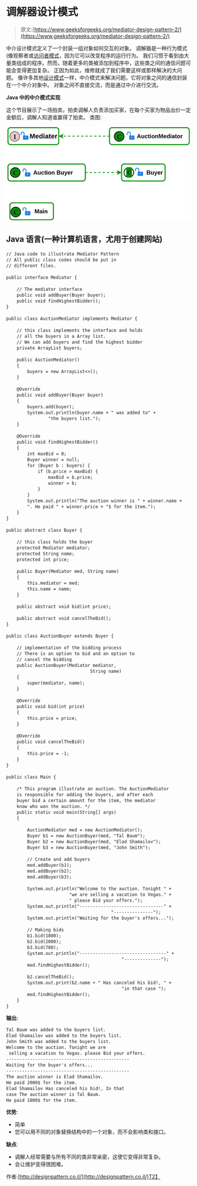# 调解器设计模式

> 原文:[https://www.geeksforgeeks.org/mediator-design-pattern-2/](https://www.geeksforgeeks.org/mediator-design-pattern-2/)

中介设计模式定义了一个封装一组对象如何交互的对象。
调解器是一种行为模式(像观察者或[访问者模式](https://www.geeksforgeeks.org/visitor-design-pattern/)，因为它可以改变程序的运行行为。
我们习惯于看到由大量类组成的程序。然而，随着更多的类被添加到程序中，这些类之间的通信问题可能会变得更加复杂。
正因为如此，维修就成了我们需要这样或那样解决的大问题。
像许多其他[设计模式](https://www.geeksforgeeks.org/software-design-patterns/)一样，中介模式来解决问题。它将对象之间的通信封装在一个中介对象中。
对象之间不直接交流，而是通过中介进行交流。

**Java 中的中介模式实现**

这个节目展示了一场拍卖。拍卖调解人负责添加买家，在每个买家为物品出价一定金额后，调解人知道谁赢得了拍卖。
类图:

![Mediator design pattern](img/7ff4f3f1c5997749a27d0abe6c00d32c.png)

## Java 语言(一种计算机语言，尤用于创建网站)

```
// Java code to illustrate Mediator Pattern
// All public class codes should be put in
// different files.

public interface Mediator {

    // The mediator interface
    public void addBuyer(Buyer buyer);
    public void findHighestBidder();
}

public class AuctionMediator implements Mediator {

    // this class implements the interface and holds
    // all the buyers in a Array list.
    // We can add buyers and find the highest bidder
    private ArrayList buyers;

    public AuctionMediator()
    {
        buyers = new ArrayList<>();
    }

    @Override
    public void addBuyer(Buyer buyer)
    {
        buyers.add(buyer);
        System.out.println(buyer.name + " was added to" +
                "the buyers list.");
    }

    @Override
    public void findHighestBidder()
    {
        int maxBid = 0;
        Buyer winner = null;
        for (Buyer b : buyers) {
            if (b.price > maxBid) {
                maxBid = b.price;
                winner = b;
            }
        }
        System.out.println("The auction winner is " + winner.name +
        ". He paid " + winner.price + "$ for the item.");
    }
}

public abstract class Buyer {

    // this class holds the buyer
    protected Mediator mediator;
    protected String name;
    protected int price;

    public Buyer(Mediator med, String name)
    {
        this.mediator = med;
        this.name = name;
    }

    public abstract void bid(int price);

    public abstract void cancelTheBid();
}

public class AuctionBuyer extends Buyer {

    // implementation of the bidding process
    // There is an option to bid and an option to
    // cancel the bidding
    public AuctionBuyer(Mediator mediator,
                                String name)
    {
        super(mediator, name);
    }

    @Override
    public void bid(int price)
    {
        this.price = price;
    }

    @Override
    public void cancelTheBid()
    {
        this.price = -1;
    }
}

public class Main {

    /* This program illustrate an auction. The AuctionMediator
    is responsible for adding the buyers, and after each
    buyer bid a certain amount for the item, the mediator
    know who won the auction. */
    public static void main(String[] args)
    {

        AuctionMediator med = new AuctionMediator();
        Buyer b1 = new AuctionBuyer(med, "Tal Baum");
        Buyer b2 = new AuctionBuyer(med, "Elad Shamailov");
        Buyer b3 = new AuctionBuyer(med, "John Smith");

        // Create and add buyers
        med.addBuyer(b1);
        med.addBuyer(b2);
        med.addBuyer(b3);

        System.out.println("Welcome to the auction. Tonight " +
                        "we are selling a vacation to Vegas." +
                        " please Bid your offers.");
        System.out.println("--------------------------------" +
                                        "---------------");
        System.out.println("Waiting for the buyer's offers...");

        // Making bids
        b1.bid(1800);
        b2.bid(2000);
        b3.bid(780);
        System.out.println("---------------------------------" +
                                            "--------------");
        med.findHighestBidder();

        b2.cancelTheBid();
        System.out.print(b2.name + " Has canceled his bid!, " +
                                            "in that case ");
        med.findHighestBidder();
    }
}
```

**输出:**

```
Tal Baum was added to the buyers list.
Elad Shamailov was added to the buyers list.
John Smith was added to the buyers list.
Welcome to the auction. Tonight we are
 selling a vacation to Vegas. please Bid your offers.
-----------------------------------------------
Waiting for the buyer's offers...
-----------------------------------------------
The auction winner is Elad Shamailov.
He paid 2000$ for the item.
Elad Shamailov Has canceled his bid!, In that 
case The auction winner is Tal Baum.
He paid 1800$ for the item.
```

**优势**:

*   简单
*   您可以用不同的对象替换结构中的一个对象，而不会影响类和接口。

**缺点**:

*   调解人经常需要与所有不同的类非常亲密，这使它变得非常复杂。
*   会让维护变得很困难。

作者:[http://designpattern.co.il/](http://designpattern.co.il/)T2】